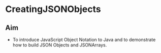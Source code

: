 # CreatingJSONObjects

## Aim

* To introduce JavaScript Object Notation to Java and to demonstrate how to build JSON Objects and JSONArrays.
